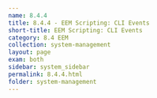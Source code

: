 ```yaml
---
name: 8.4.4
title: 8.4.4 - EEM Scripting: CLI Events
short-title: EEM Scripting: CLI Events
category: 8.4 EEM
collection: system-management
layout: page
exam: both
sidebar: system_sidebar
permalink: 8.4.4.html
folder: system-management
---
```


